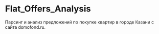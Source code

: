 # Flat_Offers_Analysis
 Парсинг и анализ предложений по покупке квартир в городе Казани с сайта domofond.ru.
